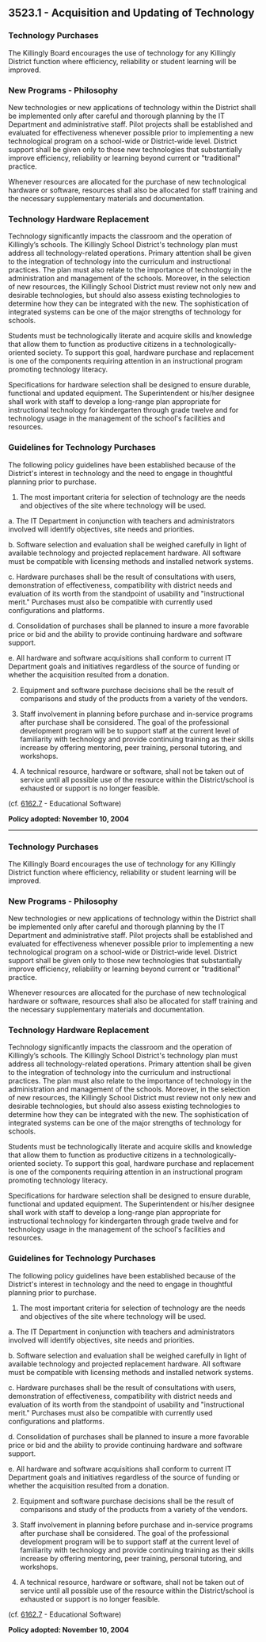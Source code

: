 ## 3523.1 - Acquisition and Updating of Technology

### Technology Purchases

The Killingly Board encourages the use of technology for any Killingly District function where efficiency, reliability or student learning will be improved.

### New Programs - Philosophy

New technologies or new applications of technology within the District shall be implemented only after careful and thorough planning by the IT Department and administrative staff. Pilot projects shall be established and evaluated for effectiveness whenever possible prior to implementing a new technological program on a school-wide or District-wide level. District support shall be given only to those new technologies that substantially improve efficiency, reliability or learning beyond current or "traditional" practice.

Whenever resources are allocated for the purchase of new technological hardware or software, resources shall also be allocated for staff training and the necessary supplementary materials and documentation.

### Technology Hardware Replacement

Technology significantly impacts the classroom and the operation of Killingly’s schools. The Killingly School District's technology plan must address all technology-related operations. Primary attention shall be given to the integration of technology into the curriculum and instructional practices. The plan must also relate to the importance of technology in the administration and management of the schools.  Moreover, in the selection of new resources, the Killingly School District must review not only new and desirable technologies, but should also assess existing technologies to determine how they can be integrated with the new. The sophistication of integrated systems can be one of the major strengths of technology for schools.

Students must be technologically literate and acquire skills and knowledge that allow them to function as productive citizens in a technologically-oriented society. To support this goal, hardware purchase and replacement is one of the components requiring attention in an instructional program promoting technology literacy.

Specifications for hardware selection shall be designed to ensure durable, functional and updated equipment. The Superintendent or his/her designee shall work with staff to develop a long-range plan appropriate for instructional technology for kindergarten through grade twelve and for technology usage in the management of the school's facilities and resources.

### Guidelines for Technology Purchases

The following policy guidelines have been established because of the District's interest in technology and the need to engage in thoughtful planning prior to purchase.

1. The most important criteria for selection of technology are the needs and objectives of the site where technology will be used.

  a.  The IT Department in conjunction with teachers and administrators involved will identify objectives, site needs and priorities.

  b.  Software selection and evaluation shall be weighed carefully in light of available technology and projected replacement hardware. All software must be compatible with licensing methods and installed network systems.

  c.  Hardware purchases shall be the result of consultations with users, demonstration of effectiveness, compatibility with district needs and evaluation of its worth from the standpoint of usability and "instructional merit." Purchases must also be compatible with currently used configurations and platforms.

  d.  Consolidation of purchases shall be planned to insure a more favorable price or bid and the ability to provide continuing hardware and software support.

  e.  All hardware and software acquisitions shall conform to current IT Department goals and initiatives regardless of the source of funding or whether the acquisition resulted from a donation.

2. Equipment and software purchase decisions shall be the result of comparisons and study of the products from a variety of the vendors.

3. Staff involvement in planning before purchase and in-service programs after purchase shall be considered. The goal of the professional development program will be to support staff at the current level of familiarity with technology and provide continuing training as their skills increase by offering mentoring, peer training, personal tutoring, and workshops.

4. A technical resource, hardware or software, shall not be taken out of service until all possible use of the resource within the District/school is exhausted or support is no longer feasible.


\(cf. [6162.7](/policies/6000/6162-7.md) - Educational Software\)

**Policy adopted:    November 10, 2004**

---

### Technology Purchases

The Killingly Board encourages the use of technology for any Killingly District function where efficiency, reliability or student learning will be improved.

### New Programs - Philosophy

New technologies or new applications of technology within the District shall be implemented only after careful and thorough planning by the IT Department and administrative staff. Pilot projects shall be established and evaluated for effectiveness whenever possible prior to implementing a new technological program on a school-wide or District-wide level. District support shall be given only to those new technologies that substantially improve efficiency, reliability or learning beyond current or "traditional" practice.

Whenever resources are allocated for the purchase of new technological hardware or software, resources shall also be allocated for staff training and the necessary supplementary materials and documentation.

### Technology Hardware Replacement

Technology significantly impacts the classroom and the operation of Killingly’s schools. The Killingly School District's technology plan must address all technology-related operations. Primary attention shall be given to the integration of technology into the curriculum and instructional practices. The plan must also relate to the importance of technology in the administration and management of the schools.  Moreover, in the selection of new resources, the Killingly School District must review not only new and desirable technologies, but should also assess existing technologies to determine how they can be integrated with the new. The sophistication of integrated systems can be one of the major strengths of technology for schools.

Students must be technologically literate and acquire skills and knowledge that allow them to function as productive citizens in a technologically-oriented society. To support this goal, hardware purchase and replacement is one of the components requiring attention in an instructional program promoting technology literacy.

Specifications for hardware selection shall be designed to ensure durable, functional and updated equipment. The Superintendent or his/her designee shall work with staff to develop a long-range plan appropriate for instructional technology for kindergarten through grade twelve and for technology usage in the management of the school's facilities and resources.

### Guidelines for Technology Purchases

The following policy guidelines have been established because of the District's interest in technology and the need to engage in thoughtful planning prior to purchase.

1. The most important criteria for selection of technology are the needs and objectives of the site where technology will be used.

  a.  The IT Department in conjunction with teachers and administrators involved will identify objectives, site needs and priorities.

  b.  Software selection and evaluation shall be weighed carefully in light of available technology and projected replacement hardware. All software must be compatible with licensing methods and installed network systems.

  c.  Hardware purchases shall be the result of consultations with users, demonstration of effectiveness, compatibility with district needs and evaluation of its worth from the standpoint of usability and "instructional merit." Purchases must also be compatible with currently used configurations and platforms.

  d.  Consolidation of purchases shall be planned to insure a more favorable price or bid and the ability to provide continuing hardware and software support.

  e.  All hardware and software acquisitions shall conform to current IT Department goals and initiatives regardless of the source of funding or whether the acquisition resulted from a donation.

2. Equipment and software purchase decisions shall be the result of comparisons and study of the products from a variety of the vendors.

3. Staff involvement in planning before purchase and in-service programs after purchase shall be considered. The goal of the professional development program will be to support staff at the current level of familiarity with technology and provide continuing training as their skills increase by offering mentoring, peer training, personal tutoring, and workshops.

4. A technical resource, hardware or software, shall not be taken out of service until all possible use of the resource within the District/school is exhausted or support is no longer feasible.


\(cf. [6162.7](/policies/6000/6162-7.md) - Educational Software\)

**Policy adopted:  November 10, 2004**

